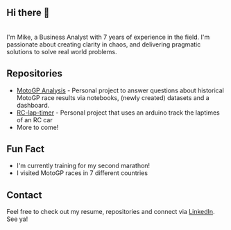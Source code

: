 ## Hi there 👋
\
I'm Mike, a Business Analyst with 7 years of experience in the field. I'm passionate about creating clarity in chaos, and delivering pragmatic solutions to solve real world problems.

## Repositories
- [MotoGP Analysis](https://github.com/mikeenting/MotoGP) - Personal project to answer questions about historical MotoGP race results via notebooks, (newly created) datasets and a dashboard.
- [RC-lap-timer](https://github.com/mikeenting/RC-lap-timer) - Personal project that uses an arduino track the laptimes of an RC car
- More to come!

## Fun Fact

- I'm currently training for my second marathon!
- I visited MotoGP races in 7 different countries

## Contact
Feel free to check out my resume, repositories and connect via [LinkedIn](https://www.linkedin.com/in/mikeenting/). See ya!
